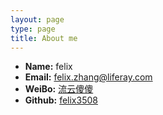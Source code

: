 ```yaml
---
layout: page
type: page
title: About me
---
```


 * **Name:** felix
 * **Email:** [felix.zhang@liferay.com](mailto:felix.zhang@liferay.com)
 * **WeiBo:** [流云傻傻](http://weibo.com/2411994603/profile?topnav=1&wvr=6&is_all=1)
 * **Github:** [felix3508](https://github.com/felix3508/)

